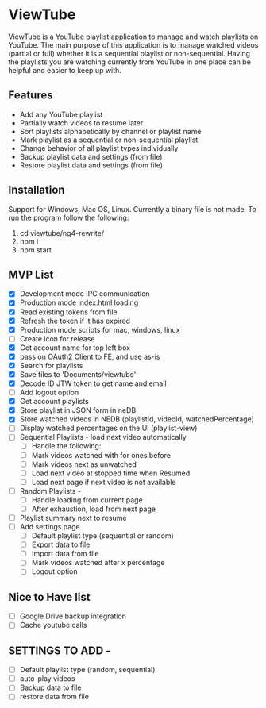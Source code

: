 # ViewTube
ViewTube is a YouTube playlist application to manage and watch playlists on YouTube. The main purpose of this application is to manage watched videos (partial or full) whether it is a sequential playlist or non-sequential. Having the playlists you are watching currently from YouTube in one place can be helpful and easier to keep up with.

## Features
+ Add any YouTube playlist
+ Partially watch videos to resume later
+ Sort playlists alphabetically by channel or playlist name
+ Mark playlist as a sequential or non-sequential playlist
+ Change behavior of all playlist types individually
+ Backup playlist data and settings (from file)
+ Restore playlist data and settings (from file)

## Installation
Support for Windows, Mac OS, Linux. Currently a binary file is not made.
To run the program follow the following:
1. cd viewtube/ng4-rewrite/
2. npm i
3. npm start

## MVP List
- [x] Development mode IPC communication
- [x] Production mode index.html loading
- [x] Read existing tokens from file
- [x] Refresh the token if it has expired
- [x] Production mode scripts for mac, windows, linux
- [ ] Create icon for release
- [x] Get account name for top left box
- [x] pass on OAuth2 Client to FE, and use as-is
- [x] Search for playlists
- [x] Save files to 'Documents/viewtube'
- [x] Decode ID JTW token to get name and email
- [ ] Add logout option
- [x] Get account playlists
- [x] Store playlist in JSON form in neDB
- [x] Store watched videos in NEDB (playlistId, videoId, watchedPercentage)
- [ ] Display watched percentages on the UI (playlist-view)
- [ ] Sequential Playlists - load next video automatically
	- [ ] Handle the following: 
	- [ ] Mark videos watched with for ones before
	- [ ] Mark videos next as unwatched
	- [ ] Load next video at stopped time when Resumed
	- [ ] Load next page if next video is not available
- [ ] Random Playlists - 
	- [ ] Handle loading from current page
	- [ ] After exhaustion, load from next page
- [ ] Playlist summary next to resume
- [ ] Add settings page
	- [ ] Default playlist type (sequential or random)
	- [ ] Export data to file
	- [ ] Import data from file
	- [ ] Mark videos watched after x percentage
	- [ ] Logout option

## Nice to Have list
- [ ] Google Drive backup integration
- [ ] Cache youtube calls

## SETTINGS TO ADD - 
- [ ] Default playlist type (random, sequential)
- [ ] auto-play videos
- [ ] Backup data to file
- [ ] restore data from file
